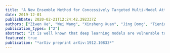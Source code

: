 ```yaml
---
title: "A New Ensemble Method for Concessively Targeted Multi-Model Attack"
date: 2019-12-01
publishDate: 2020-02-21T12:24:42.292337Z
authors: ["Ziwen He", "Wei Wang", "Xinsheng Xuan", "Jing Dong", "Tieniu Tan"]
publication_types: ["2"]
abstract: "It is well known that deep learning models are vulnerable to adversarial examples crafted by maliciously adding perturbations to original inputs. There are two types of attacks: targeted attack and non-targeted attack, and most researchers often pay more attention to the targeted adversarial examples. However, targeted attack has a low success rate, especially when aiming at a robust model or under a black-box attack protocol. In this case, non-targeted attack is the last chance to disable AI systems. Thus, in this paper, we propose a new attack mechanism which performs the non-targeted attack when the targeted attack fails. Besides, we aim to generate a single adversarial sample for different deployed models of the same task, e.g. image classification models. Hence, for this practical application, we focus on attacking ensemble models by dividing them into two groups: easy-to-attack and robust models. We alternately attack these two groups of models in the non-targeted or targeted manner. We name it a bagging and stacking ensemble (BAST) attack. The BAST attack can generate an adversarial sample that fails multiple models simultaneously. Some of the models classify the adversarial sample as a target label, and other models which are not attacked successfully may give wrong labels at least. The experimental results show that the proposed BAST attack outperforms the state-of-the-art attack methods on the new defined criterion that considers both targeted and non-targeted attack performance."
featured: true
publication: "*arXiv preprint arXiv:1912.10833*"
---
```


